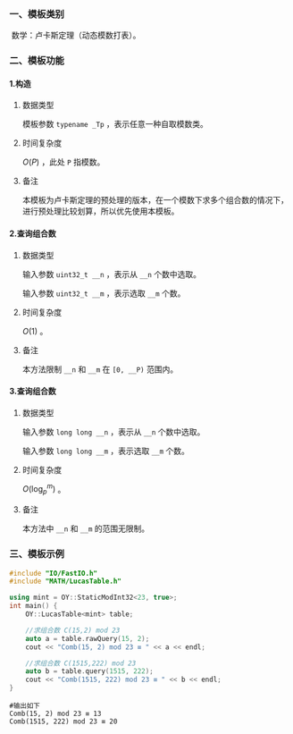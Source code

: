 ### 一、模板类别

​	数学：卢卡斯定理（动态模数打表）。

### 二、模板功能

#### 1.构造

1. 数据类型

   模板参数 `typename _Tp` ，表示任意一种自取模数类。

2. 时间复杂度

   $O(P)$ ，此处 `P` 指模数。
   
3. 备注

   本模板为卢卡斯定理的预处理的版本，在一个模数下求多个组合数的情况下，进行预处理比较划算，所以优先使用本模板。

#### 2.查询组合数

1. 数据类型

   输入参数 `uint32_t __n` ，表示从 `__n` 个数中选取。

   输入参数 `uint32_t __m` ，表示选取 `__m` 个数。

2. 时间复杂度

   $O(1)$ 。

3. 备注

   本方法限制 `__n` 和 `__m` 在 `[0, __P)` 范围内。

#### 3.查询组合数

1. 数据类型

   输入参数 `long long __n` ，表示从 `__n` 个数中选取。

   输入参数 `long long __m` ，表示选取 `__m` 个数。

2. 时间复杂度

   $O(\log_p^m)$ 。

3. 备注

   本方法中 `__n` 和 `__m` 的范围无限制。

### 三、模板示例

```c++
#include "IO/FastIO.h"
#include "MATH/LucasTable.h"

using mint = OY::StaticModInt32<23, true>;
int main() {
    OY::LucasTable<mint> table;

    //求组合数 C(15,2) mod 23
    auto a = table.rawQuery(15, 2);
    cout << "Comb(15, 2) mod 23 ≡ " << a << endl;

    //求组合数 C(1515,222) mod 23
    auto b = table.query(1515, 222);
    cout << "Comb(1515, 222) mod 23 ≡ " << b << endl;
}
```

```
#输出如下
Comb(15, 2) mod 23 ≡ 13
Comb(1515, 222) mod 23 ≡ 20

```

